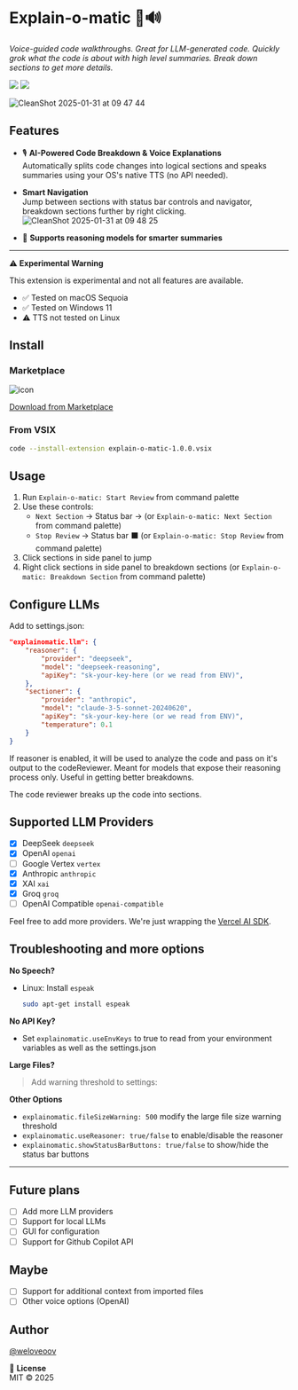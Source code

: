 # Explain-o-matic 🤖🔊

_Voice-guided code walkthroughs. Great for LLM-generated code. Quickly grok what the code is about with high level summaries. Break down sections to get more details._

![](https://img.shields.io/badge/TypeScript-3178C6?logo=typescript&logoColor=white)
![](https://img.shields.io/badge/VSCode-007ACC?logo=visualstudiocode&logoColor=white)

![CleanShot 2025-01-31 at 09 47 44](https://github.com/user-attachments/assets/d4195697-2710-496d-97b6-b559104d9dfa)

## Features

- 🎙️ **AI-Powered Code Breakdown & Voice Explanations**  
  Automatically splits code changes into logical sections and speaks summaries using your OS's native TTS (no API needed).
- **Smart Navigation**  
  Jump between sections with status bar controls and navigator, breakdown sections further by right clicking.
  ![CleanShot 2025-01-31 at 09 48 25](https://github.com/user-attachments/assets/ee6b2830-02ec-45bb-839f-4e69f05a7256)

- 🧠 **Supports reasoning models for smarter summaries**

---

⚠️ **Experimental Warning**

This extension is experimental and not all features are available.

- ✅ Tested on macOS Sequoia
- ✅ Tested on Windows 11
- ⚠️ TTS not tested on Linux

## Install

### Marketplace
![icon](https://github.com/user-attachments/assets/ab0edc7a-f260-4b91-8182-feb866c85fe5)

[Download from Marketplace](https://marketplace.visualstudio.com/items?itemName=weloveoov.explain-o-matic)

### From VSIX

```bash
code --install-extension explain-o-matic-1.0.0.vsix
```

## Usage

1. Run `Explain-o-matic: Start Review` from command palette
2. Use these controls:
   - `Next Section` → Status bar → (or `Explain-o-matic: Next Section` from command palette)
   - `Stop Review` → Status bar ⬛ (or `Explain-o-matic: Stop Review` from command palette)
3. Click sections in side panel to jump
4. Right click sections in side panel to breakdown sections (or `Explain-o-matic: Breakdown Section` from command palette)

## Configure LLMs

Add to settings.json:

```json
"explainomatic.llm": {
    "reasoner": {
        "provider": "deepseek",
        "model": "deepseek-reasoning",
        "apiKey": "sk-your-key-here (or we read from ENV)",
    },
    "sectioner": {
        "provider": "anthropic",
        "model": "claude-3-5-sonnet-20240620",
        "apiKey": "sk-your-key-here (or we read from ENV)",
        "temperature": 0.1
    }
}
```

If reasoner is enabled, it will be used to analyze the code and pass on it's output to the codeReviewer. Meant for models that expose their reasoning process only. Useful in getting better breakdowns.

The code reviewer breaks up the code into sections.

## Supported LLM Providers

- [x] DeepSeek `deepseek`
- [x] OpenAI `openai`
- [ ] Google Vertex `vertex`
- [x] Anthropic `anthropic`
- [x] XAI `xai`
- [x] Groq `groq`
- [ ] OpenAI Compatible `openai-compatible`

Feel free to add more providers. We're just wrapping the [Vercel AI SDK](https://sdk.vercel.ai/providers/ai-sdk-providers).

## Troubleshooting and more options

**No Speech?**

- Linux: Install `espeak`
  ```bash
  sudo apt-get install espeak
  ```

**No API Key?**

- Set `explainomatic.useEnvKeys` to true to read from your environment variables as well as the settings.json

**Large Files?**

> Add warning threshold to settings:

**Other Options**

- `explainomatic.fileSizeWarning: 500` modify the large file size warning threshold
- `explainomatic.useReasoner: true/false` to enable/disable the reasoner
- `explainomatic.showStatusBarButtons: true/false` to show/hide the status bar buttons

---

## Future plans

- [ ] Add more LLM providers
- [ ] Support for local LLMs
- [ ] GUI for configuration
- [ ] Support for Github Copilot API

## Maybe

- [ ] Support for additional context from imported files
- [ ] Other voice options (OpenAI)

## Author

[@weloveoov](weloveoov.com)

📜 **License**  
MIT © 2025
